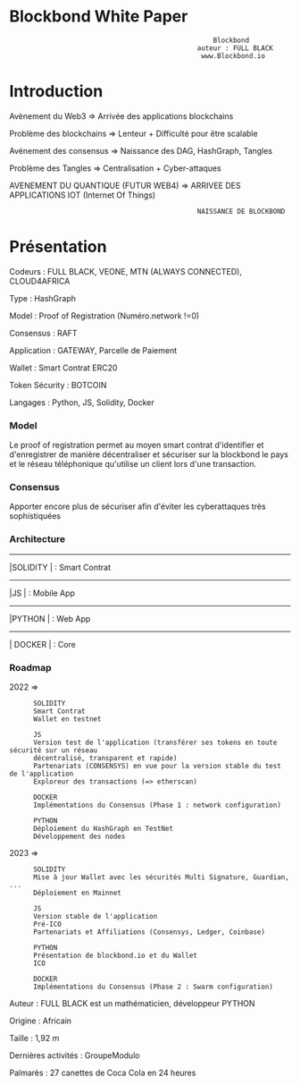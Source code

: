 # Blockbond White Paper
                                                       Blockbond
                                                   auteur : FULL BLACK
                                                    www.Blockbond.io


# Introduction

Avènement du Web3 => Arrivée des applications blockchains

Problème des blockchains => Lenteur + Difficulté pour être scalable

Avénement des consensus => Naissance des DAG, HashGraph, Tangles

Problème des Tangles => Centralisation + Cyber-attaques

AVENEMENT DU QUANTIQUE (FUTUR WEB4) => ARRIVEE DES APPLICATIONS IOT (Internet Of Things)

                                                   NAISSANCE DE BLOCKBOND
                                                   
                       
                       
# Présentation

Codeurs : FULL BLACK, VEONE, MTN (ALWAYS CONNECTED), CLOUD4AFRICA

Type : HashGraph

Model : Proof of Registration (Numéro.network !=0)

Consensus : RAFT

Application : GATEWAY, Parcelle de Paiement

Wallet : Smart Contrat ERC20

Token Sécurity : BOTCOIN

Langages : Python, JS, Solidity, Docker



### Model

Le proof of registration permet au moyen smart contrat d'identifier et d'enregistrer de manière décentraliser et sécuriser sur la blockbond le pays et le réseau téléphonique qu'utilise un client lors d'une transaction.


### Consensus

Apporter encore plus de sécuriser afin d'éviter les cyberattaques très sophistiquées


### Architecture


 _______
|SOLIDITY  | : Smart Contrat
 _______ 
|JS    |     : Mobile App
 _______ 
|PYTHON    | : Web App
 _______ 
|  DOCKER  | : Core






### Roadmap

2022 => 
        
        
          SOLIDITY
          Smart Contrat
          Wallet en testnet

          JS
          Version test de l'application (transférer ses tokens en toute sécurité sur un réseau
          décentralisé, transparent et rapide)
          Partenariats (CONSENSYS) en vue pour la version stable du test de l'application
          Exploreur des transactions (=> etherscan)

          DOCKER
          Implémentations du Consensus (Phase 1 : network configuration)

          PYTHON
          Déploiement du HashGraph en TestNet
          Développement des nodes

        

2023 => 
         
        
          SOLIDITY
          Mise à jour Wallet avec les sécurités Multi Signature, Guardian, ...
          Déploiement en Mainnet

          JS
          Version stable de l'application
          Pré-ICO
          Partenariats et Affiliations (Consensys, Ledger, Coinbase)

          PYTHON
          Présentation de blockbond.io et du Wallet
          ICO

          DOCKER
          Implémentations du Consensus (Phase 2 : Swarm configuration)

        


Auteur : FULL BLACK est un mathématicien, développeur PYTHON

Origine : Africain

Taille : 1,92 m

Dernières activités : GroupeModulo

Palmarès : 27 canettes de Coca Cola en 24 heures





